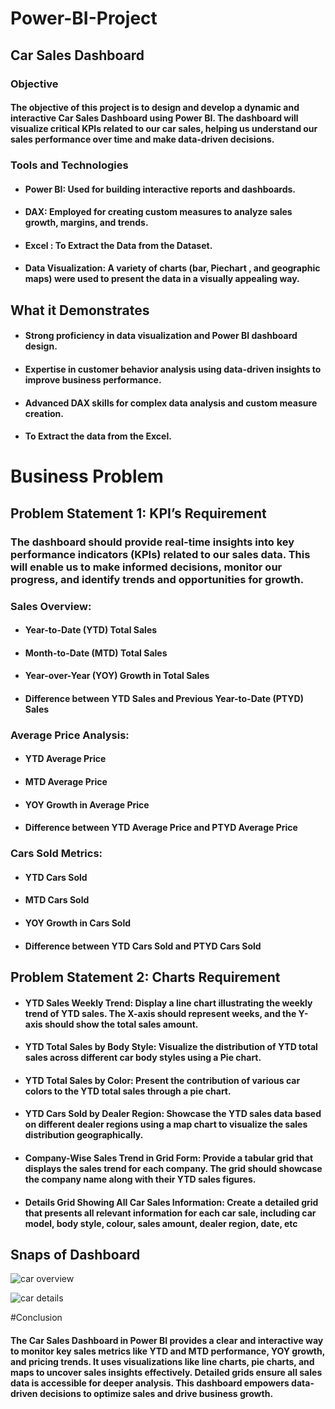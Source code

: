 # Power-BI-Project

## Car Sales Dashboard 

### Objective 

#### The objective of this project is to design and develop a dynamic and interactive Car Sales Dashboard using Power BI. The dashboard will visualize critical KPIs related to our car sales, helping us understand our sales performance over time and make data-driven decisions.

### Tools and Technologies 

- ####  Power BI: Used for building interactive reports and dashboards.
- ####  DAX: Employed for creating custom measures to analyze sales growth, margins, and trends.
- ####  Excel : To Extract the Data from the Dataset.
- ####  Data Visualization: A variety of charts (bar, Piechart , and geographic maps) were used to present the data in a visually appealing way.

## What it Demonstrates

- ####  Strong proficiency in data visualization and Power BI dashboard design.
- ####  Expertise in customer behavior analysis using data-driven insights to improve business performance.
- ####  Advanced DAX skills for complex data analysis and custom measure creation.
- ####  To Extract the data from the Excel.

# Business Problem 

## Problem Statement 1: KPI’s Requirement


### The dashboard should provide real-time insights into key performance indicators (KPIs) related to our sales data. This will enable us to make informed decisions, monitor our progress, and identify trends and opportunities for growth.

### Sales Overview:

- ####  Year-to-Date (YTD) Total Sales
- ####  Month-to-Date (MTD) Total Sales
- ####  Year-over-Year (YOY) Growth in Total Sales
- ####  Difference between YTD Sales and Previous Year-to-Date (PTYD) Sales

### Average Price Analysis:

- ####  YTD Average Price
- ####  MTD Average Price
- ####  YOY Growth in Average Price
- ####  Difference between YTD Average Price and PTYD Average Price

### Cars Sold Metrics:

- ####  YTD Cars Sold
- ####  MTD Cars Sold
- ####  YOY Growth in Cars Sold
- ####  Difference between YTD Cars Sold and PTYD Cars Sold

## Problem Statement 2: Charts Requirement


- ####  YTD Sales Weekly Trend: Display a line chart illustrating the weekly trend of YTD sales. The X-axis should represent weeks, and the Y-axis should show the total sales amount.
- ####  YTD Total Sales by Body Style: Visualize the distribution of YTD total sales across different car body styles using a Pie chart.
- ####  YTD Total Sales by Color: Present the contribution of various car colors to the YTD total sales through a pie chart.
- ####  YTD Cars Sold by Dealer Region: Showcase the YTD sales data based on different dealer regions using a map chart to visualize the sales distribution geographically.
- ####  Company-Wise Sales Trend in Grid Form: Provide a tabular grid that displays the sales trend for each company. The grid should showcase the company name along with their YTD sales figures.
- ####  Details Grid Showing All Car Sales Information: Create a detailed grid that presents all relevant information for each car sale, including car model, body style, colour, sales amount, dealer region, date, etc

## Snaps of Dashboard


![car overview](https://github.com/user-attachments/assets/b046c04b-0e48-4b53-b927-364985348fb7)  




![car details](https://github.com/user-attachments/assets/8ba1b6dc-e77e-4fb6-ba10-d7aab02de821)


#Conclusion 

#### The Car Sales Dashboard in Power BI provides a clear and interactive way to monitor key sales metrics like YTD and MTD performance, YOY growth, and pricing trends. It uses visualizations like line charts, pie charts, and maps to uncover sales insights effectively. Detailed grids ensure all sales data is accessible for deeper analysis. This dashboard empowers data-driven decisions to optimize sales and drive business growth.









